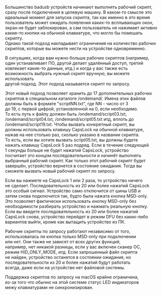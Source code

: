 Большинство badusb устройств начинают выполнять рабочий скрипт,  
сразу после подключения в целевую машину. В каком-то смысле это  
идеальный момент для запуска скрипта, так как именно в это время  
пользователь может ожидать появления каких-то всплывающих окон,  
экран не будет заблокирован, а сам пользователь не нажимает активно  
какие-то кнопки на обычной клавиатуре, что могло бы помешать скрипту.  
Однако такой подход накладывает ограничения на количество рабочих  
скриптов, которые вы можете нести на устройстве одновременно.  
  
В ситуациях, когда вам нужно больше рабочих скриптов (например,  
один устанавливает ПО, другой делает удалённый доступ, третий  
извлекает какие-то данные, итд.) и когда у вас также есть  
возможность выбрать нужный скрипт вручную, вы можете использовать  
другой подход. Этот подход называется скрипт по запросу.  
  
Этот новый подход позволяет хранить до 17 дополнительных рабочих  
скриптов в специальном каталоге /ondemand/. Имена этих файлов  
должны быть в формате "scriptNN.txt", где NN - число от 3  
до 19, с первой цифрой, установленной на 0, если необходимо.  
То есть путь к файлу должен быть /ondemand/script03.txt,  
/ondemand/script04.txt, /ondemand/script05.txt итд, вплоть до  
/ondemand/script19.txt. Чтобы вызвать конкретный скрипт, вы  
должны использовать клавишу CapsLock на обычной клавиатуре,  
нажав на нее столько раз, сколько указано в названии скрипта.  
То есть, если вы хотите вызвать script05.txt, вы должны будете  
нажать клавишу CapsLock 5 раз подряд. Если в течение следующей  
1 секунды больше не будет нажатий CapsLock, устройство  
посчитает это концом последовательности и начинёт выполнять  
выбранный рабочий скрипт. Как только этот рабочий скрипт будет  
завершён, устройство вернется в состояние ожидания. Тогда вы  
сможете вызвать новый рабочий скрипт по запросу.  
  
Если вы нажмете на CapsLock 1 или 2 раза, то устройство ничего  
не сделает. Последовательность из 20 или более нажатий CapsLock  
это особый сигнал. Устройство само отключится от шины USB и  
затем снова подключится так, будто была нажата кнопка MSD-only.  
Это позволяет фактически использовать кнопку MSD-only без  
необходимости разбирать устройство и нажмать реальную кнопку.  
Если вы введете последовательность из 20 или более нажатий  
CapsLock снова, устройство перейдет в режим DFU без каких-либо  
вариантов выйти, кроме как вытащить устройство из ПК.  
  
Рабочие скрипты по запросу работают независимо от того,  
использовалась ли кнопка только MSD-only при подключении  
или нет. Они также не зависят от всех других функций,  
например, нет никакой разницы, если у вас включен сканер ОС,  
режим HID\_ONLY\_MODE, итд. Если запрошенный файл скрипта  
не найден, устройство останется в состоянии ожидания, но  
последовательности из 20 и более нажатий будут работать  
всегда, даже если на устройстве нет файловой системы.  
  
Поддержка скриптов по запросу на macOS крайне ограничена,  
из-за того что обычно на этой системе статус LED индикаторов  
межу клавиатурами не синхронизирован.  
  